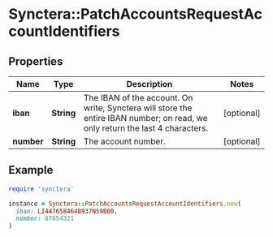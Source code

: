 # Synctera::PatchAccountsRequestAccountIdentifiers

## Properties

| Name | Type | Description | Notes |
| ---- | ---- | ----------- | ----- |
| **iban** | **String** | The IBAN of the account. On write, Synctera will store the entire IBAN number; on read, we only return the last 4 characters.  | [optional] |
| **number** | **String** | The account number.  | [optional] |

## Example

```ruby
require 'synctera'

instance = Synctera::PatchAccountsRequestAccountIdentifiers.new(
  iban: LI4476584648937N59B00,
  number: 87654321
)
```


